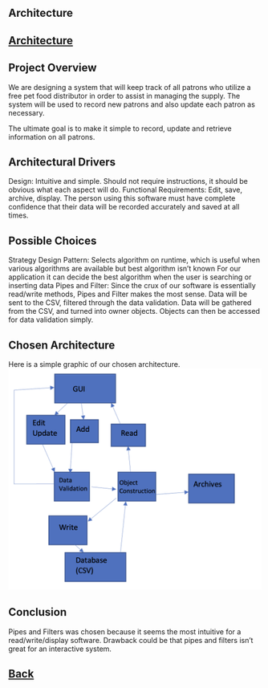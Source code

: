 ## Architecture


## [Architecture](https://diegomorales30.github.io/NullPointersWebsite/architecture)

## Project Overview

We are designing a system that will keep track of all patrons who utilize a free pet food distributor in order to assist in managing the supply. The system will be used to record new patrons and also update each patron as necessary. 

The ultimate goal is to make it simple to record, update and retrieve information on all patrons. 

## Architectural Drivers

Design: Intuitive and simple. 
    Should not require instructions, it should be obvious what each aspect will do.
Functional Requirements: Edit, save, archive, display. 
    The person using this software must have complete confidence that their data will be 
    recorded accurately and saved at all times.


## Possible Choices
Strategy Design Pattern:
Selects algorithm on runtime, which is useful when various algorithms are available but best algorithm isn’t known
For our application it can decide the best algorithm when the user is searching or inserting data
Pipes and Filter:
Since the crux of our software is essentially read/write methods, Pipes and Filter makes the most sense. 
Data will be sent to the CSV, filtered through the data validation. 
Data will be gathered from the CSV, and turned into owner objects.
Objects can then be accessed for data validation simply. 

## Chosen Architecture
Here is a simple graphic of our chosen architecture. 
![Chosen Architecture](PipeArch.png)

## Conclusion
Pipes and Filters was chosen because it seems the most intuitive for a read/write/display software.
Drawback could be that pipes and filters isn’t great for an interactive system.


## [Back](https://diegomorales30.github.io/NullPointersWebsite/)